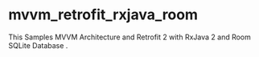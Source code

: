 # mvvm_retrofit_rxjava_room
This Samples MVVM Architecture and Retrofit 2 with  RxJava 2 and Room SQLite Database .
